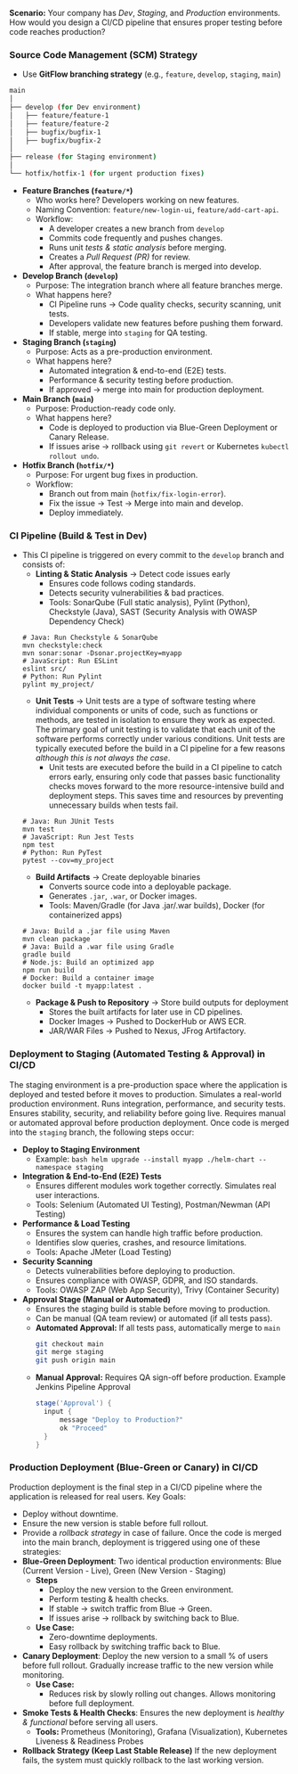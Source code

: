 **Scenario:** Your company has *Dev*, *Staging*, and *Production* environments. How would you design a CI/CD pipeline that ensures proper testing before code reaches production?

### Source Code Management (SCM) Strategy ###
- Use **GitFlow branching strategy** (e.g., `feature`, `develop`, `staging`, `main`)

```bash
main
│
├── develop (for Dev environment)
│   ├── feature/feature-1
│   ├── feature/feature-2
│   ├── bugfix/bugfix-1
│   ├── bugfix/bugfix-2
│
├── release (for Staging environment)
│
└── hotfix/hotfix-1 (for urgent production fixes)
```

- **Feature Branches (`feature/*`)**
  - Who works here? Developers working on new features.
  - Naming Convention: `feature/new-login-ui`, `feature/add-cart-api`.
  - Workflow:
    - A developer creates a new branch from `develop`
    - Commits code frequently and pushes changes.
    - Runs unit *tests & static analysis* before merging.
    - Creates a *Pull Request (PR)* for review.
    - After approval, the feature branch is merged into develop.
- **Develop Branch (`develop`)**
  - Purpose: The integration branch where all feature branches merge.
  - What happens here?
    - CI Pipeline runs → Code quality checks, security scanning, unit tests.
    - Developers validate new features before pushing them forward.
    - If stable, merge into `staging` for QA testing.
- **Staging Branch (`staging`)**
  - Purpose: Acts as a pre-production environment.
  - What happens here?
    - Automated integration & end-to-end (E2E) tests.
    - Performance & security testing before production.
    - If approved → merge into main for production deployment.
- **Main Branch (`main`)**
  - Purpose: Production-ready code only.
  - What happens here?
    - Code is deployed to production via Blue-Green Deployment or Canary Release.
    - If issues arise → rollback using `git revert` or Kubernetes `kubectl rollout undo`.
- **Hotfix Branch (`hotfix/*`)**
  - Purpose: For urgent bug fixes in production.
  - Workflow:
    - Branch out from main (`hotfix/fix-login-error`).
    - Fix the issue → Test → Merge into main and develop.
    - Deploy immediately.

### CI Pipeline (Build & Test in Dev) ###
- This CI pipeline is triggered on every commit to the `develop` branch and consists of:
  - **Linting & Static Analysis** → Detect code issues early
    - Ensures code follows coding standards.
    - Detects security vulnerabilities & bad practices.
    - Tools: SonarQube (Full static analysis), Pylint (Python), Checkstyle (Java), SAST (Security Analysis with OWASP Dependency Check)
  ```
  # Java: Run Checkstyle & SonarQube
  mvn checkstyle:check
  mvn sonar:sonar -Dsonar.projectKey=myapp
  # JavaScript: Run ESLint
  eslint src/
  # Python: Run Pylint
  pylint my_project/
  ```
  - **Unit Tests** → Unit tests are a type of software testing where individual components or units of code, such as functions or methods, are tested in isolation to ensure they work as expected. The primary goal of unit testing is to validate that each unit of the software performs correctly under various conditions. Unit tests are typically executed before the build in a CI pipeline for a few reasons *although this is not always the case*.
    - Unit tests are executed before the build in a CI pipeline to catch errors early, ensuring only code that passes basic functionality checks moves forward to the more resource-intensive build and deployment steps. This saves time and resources by preventing unnecessary builds when tests fail.
  ```
  # Java: Run JUnit Tests
  mvn test
  # JavaScript: Run Jest Tests
  npm test
  # Python: Run PyTest
  pytest --cov=my_project
  ```
  - **Build Artifacts** → Create deployable binaries
    - Converts source code into a deployable package.
    - Generates `.jar`, `.war`, or Docker images.
    - Tools: Maven/Gradle (for Java .jar/.war builds), Docker (for containerized apps)
  ```
  # Java: Build a .jar file using Maven
  mvn clean package
  # Java: Build a .war file using Gradle
  gradle build
  # Node.js: Build an optimized app
  npm run build
  # Docker: Build a container image
  docker build -t myapp:latest .
  ```
  - **Package & Push to Repository** → Store build outputs for deployment
    - Stores the built artifacts for later use in CD pipelines.
    - Docker Images → Pushed to DockerHub or AWS ECR.
    - JAR/WAR Files → Pushed to Nexus, JFrog Artifactory.

### Deployment to Staging (Automated Testing & Approval) in CI/CD ###
The staging environment is a pre-production space where the application is deployed and tested before it moves to production. Simulates a real-world production environment. Runs integration, performance, and security tests. Ensures stability, security, and reliability before going live. Requires manual or automated approval before production deployment. Once code is merged into the `staging` branch, the following steps occur:
- **Deploy to Staging Environment**
  - Example: ```bash helm upgrade --install myapp ./helm-chart --namespace staging```
- **Integration & End-to-End (E2E) Tests**
  - Ensures different modules work together correctly. Simulates real user interactions.
  - Tools: Selenium (Automated UI Testing), Postman/Newman (API Testing)
- **Performance & Load Testing**
  - Ensures the system can handle high traffic before production.
  - Identifies slow queries, crashes, and resource limitations.
  - Tools: Apache JMeter (Load Testing)
- **Security Scanning**
  - Detects vulnerabilities before deploying to production.
  - Ensures compliance with OWASP, GDPR, and ISO standards.
  - Tools: OWASP ZAP (Web App Security), Trivy (Container Security)
- **Approval Stage (Manual or Automated)**
  - Ensures the staging build is stable before moving to production.
  - Can be manual (QA team review) or automated (if all tests pass).
  - **Automated Approval:** If all tests pass, automatically merge to `main`
    ```bash
    git checkout main
    git merge staging
    git push origin main
    ```
  - **Manual Approval:** Requires QA sign-off before production. Example Jenkins Pipeline Approval
    ```groovy
    stage('Approval') {
      input {
          message "Deploy to Production?"
          ok "Proceed"
      }
    }
    ```

### Production Deployment (Blue-Green or Canary) in CI/CD ###
Production deployment is the final step in a CI/CD pipeline where the application is released for real users. Key Goals:
- Deploy without downtime.
- Ensure the new version is stable before full rollout.
- Provide a *rollback strategy* in case of failure.
Once the code is merged into the main branch, deployment is triggered using one of these strategies:
- **Blue-Green Deployment**: Two identical production environments: Blue (Current Version - Live), Green (New Version - Staging)
  - **Steps**
    - Deploy the new version to the Green environment.
    - Perform testing & health checks.
    - If stable → switch traffic from Blue → Green.
    - If issues arise → rollback by switching back to Blue.
  - **Use Case:**
    - Zero-downtime deployments.
    - Easy rollback by switching traffic back to Blue.
- **Canary Deployment**: Deploy the new version to a small % of users before full rollout. Gradually increase traffic to the new version while monitoring.
  - **Use Case:**
    - Reduces risk by slowly rolling out changes. Allows monitoring before full deployment.
- **Smoke Tests & Health Checks**: Ensures the new deployment is *healthy & functional* before serving all users.
  - **Tools:** Prometheus (Monitoring), Grafana (Visualization), Kubernetes Liveness & Readiness Probes
- **Rollback Strategy (Keep Last Stable Release)** If the new deployment fails, the system must quickly rollback to the last working version.



    
